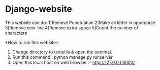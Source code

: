 # Django-website
This website can do:
1)Remove Punctuation
2)Make all letter in uppercase
3)Remove new line
4)Remove extra space
5)Count the number of characters


*How to run this website:-
1) Change directory to textutils & open the terminal.
2) Run this command : python manage.py runserver
3) Open this local host on web browser :- http://127.0.0.1:8000/
